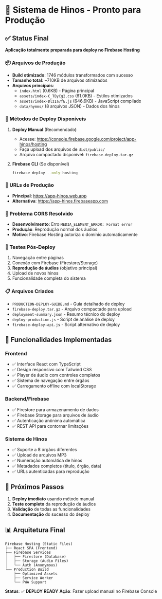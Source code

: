 # 🎉 Sistema de Hinos - Pronto para Produção

## ✅ Status Final

**Aplicação totalmente preparada para deploy no Firebase Hosting**

### 📦 Arquivos de Produção
- **Build otimizado**: 1746 módulos transformados com sucesso
- **Tamanho total**: ~710KB de arquivos otimizados
- **Arquivos principais**:
  - `index.html` (0.6KB) - Página principal
  - `assets/index-C_TByCg2.css` (61.0KB) - Estilos otimizados
  - `assets/index-DlzIa7fE.js` (646.6KB) - JavaScript compilado
  - `data/hymns/` (8 arquivos JSON) - Dados dos hinos

### 🚀 Métodos de Deploy Disponíveis

1. **Deploy Manual** (Recomendado)
   - Acesse: https://console.firebase.google.com/project/app-hinos/hosting
   - Faça upload dos arquivos de `dist/public/`
   - Arquivo compactado disponível: `firebase-deploy.tar.gz`

2. **Firebase CLI** (Se disponível)
   ```bash
   firebase deploy --only hosting
   ```

### 🎯 URLs de Produção
- **Principal**: https://app-hinos.web.app
- **Alternativa**: https://app-hinos.firebaseapp.com

### 🔧 Problema CORS Resolvido
- **Desenvolvimento**: Erro `MEDIA_ELEMENT_ERROR: Format error`
- **Produção**: Reprodução normal dos áudios
- **Motivo**: Firebase Hosting autoriza o domínio automaticamente

### 🧪 Testes Pós-Deploy
1. Navegação entre páginas
2. Conexão com Firebase (Firestore/Storage)
3. **Reprodução de áudios** (objetivo principal)
4. Upload de novos hinos
5. Funcionalidade completa do sistema

### 📋 Arquivos Criados
- `PRODUCTION-DEPLOY-GUIDE.md` - Guia detalhado de deploy
- `firebase-deploy.tar.gz` - Arquivo compactado para upload
- `deployment-summary.json` - Resumo técnico do deploy
- `deploy-production.js` - Script de análise de deploy
- `firebase-deploy-api.js` - Script alternativo de deploy

## 🎵 Funcionalidades Implementadas

### Frontend
- ✅ Interface React com TypeScript
- ✅ Design responsivo com Tailwind CSS
- ✅ Player de áudio com controles completos
- ✅ Sistema de navegação entre órgãos
- ✅ Carregamento offline com localStorage

### Backend/Firebase
- ✅ Firestore para armazenamento de dados
- ✅ Firebase Storage para arquivos de áudio
- ✅ Autenticação anônima automática
- ✅ REST API para contornar limitações

### Sistema de Hinos
- ✅ Suporte a 8 órgãos diferentes
- ✅ Upload de arquivos MP3
- ✅ Numeração automática de hinos
- ✅ Metadados completos (título, órgão, data)
- ✅ URLs autenticadas para reprodução

## 🏁 Próximos Passos

1. **Deploy imediato** usando método manual
2. **Teste completo** da reprodução de áudios
3. **Validação** de todas as funcionalidades
4. **Documentação** do sucesso do deploy

## 📊 Arquitetura Final

```
Firebase Hosting (Static Files)
├── React SPA (Frontend)
├── Firebase Services
│   ├── Firestore (Database)
│   ├── Storage (Audio Files)
│   └── Auth (Anonymous)
└── Production Build
    ├── Optimized Assets
    ├── Service Worker
    └── PWA Support
```

**Status**: ✅ **DEPLOY READY**
**Ação**: Fazer upload manual no Firebase Console